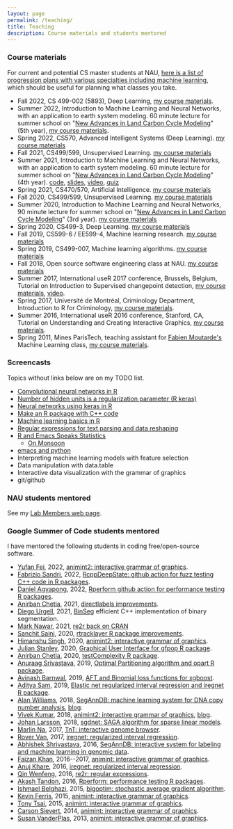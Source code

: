 ```yaml
---
layout: page
permalink: /teaching/
title: Teaching
description: Course materials and students mentored
---
```


### Course materials

For current and potential CS master students at NAU, [here is a list
of progression plans with various specialties including machine
learning](https://github.com/NAU-CS/progression-plans), which should
be useful for planning what classes you take.

- Fall 2022, CS 499-002 (5893), Deep Learning, [my course
  materials](https://github.com/tdhock/cs499-599-fall-2022).
- Summer 2022, Introduction to Machine Learning and Neural Networks,
  with an application to earth system modeling. 60 minute lecture for
  summer school on "[New Advances in Land Carbon Cycle
  Modeling](http://www2.nau.edu/luo-lab/?workshop)" (5th
  year), [my course materials](https://github.com/tdhock/2020-yiqi-summer-school#prepared-for-the-summer-school-4th-year-2021).
- Spring 2022, CS570, Advanced Intelligent Systems (Deep Learning). [my course materials](https://github.com/tdhock/cs570-spring-2022)
- Fall 2021, CS499/599, Unsupervised Learning. [my course materials](https://github.com/tdhock/cs499-599-fall-2021)
- Summer 2021, Introduction to Machine Learning and Neural Networks,
  with an application to earth system modeling. 60 minute lecture for
  summer school on "[New Advances in Land Carbon Cycle
  Modeling](http://www2.nau.edu/luo-lab/?workshop)" (4th year). [code](https://github.com/tdhock/2020-yiqi-summer-school), [slides](https://github.com/tdhock/2020-yiqi-summer-school/blob/master/raw/master/slides-short.pdf), [video](https://youtu.be/c21etYEb-tE), [quiz](https://forms.office.com/Pages/ResponsePage.aspx?id=n57UJ-GJoEqZo9NbV7K6A4W5m6WiFvFJkzgC_Y4KHq9UQkJTRjBVS1A5TDJBSkc5OUxKSDJEVkM3OC4u)
- Spring 2021, CS470/570, Artificial Intelligence. [my course materials](https://github.com/tdhock/cs470-570-spring-2021)
- Fall 2020, CS499/599, Unsupervised Learning. [my course materials](https://github.com/tdhock/cs499-599-fall-2020)
- Summer 2020, Introduction to Machine Learning and Neural Networks,
  90 minute lecture for summer school on "[New Advances in Land Carbon
  Cycle Modeling](http://www2.nau.edu/luo-lab/?workshop)" (3rd
  year). [my course
  materials](https://github.com/tdhock/2020-yiqi-summer-school)
- Spring 2020, CS499-3, Deep Learning. [my course materials](https://github.com/tdhock/cs499-spring2020/)
- Fall 2019, CS599-6 / EE599-4, Machine learning research. [my course
  materials](https://github.com/tdhock/cs599-fall2019/)
- Spring 2019, CS499-007, Machine learning algorithms. [my course materials](https://github.com/tdhock/cs499-spring2019)
- Fall 2018, Open source software engineering class at
  NAU. [my course materials](https://github.com/tdhock/oss-class-ideas)
- Summer 2017, International useR 2017 conference, Brussels, Belgium,
  Tutorial on Introduction to Supervised changepoint detection,
  [my course materials](https://tdhock.github.io/change-tutorial/Supervised.html),
  [video](https://channel9.msdn.com/events/useR-international-R-User-conferences/useR-International-R-User-2017-Conference/Introduction-to-optimal-changepoint-detection-algorithms-II?term%3Dhocking).
- Spring 2017, Université de Montréal, Criminology Department,
  Introduction to R for Criminology,
  [my course materials](https://github.com/tdhock/intro-R-criminology).
- Summer 2016, International useR 2016 conference, Stanford, CA,
  Tutorial on Understanding and Creating Interactive Graphics,
  [my course materials](https://github.com/tdhock/interactive-tutorial).
- Spring 2011, Mines ParisTech, teaching assistant for
  [Fabien Moutarde's](http://perso.mines-paristech.fr/fabien.moutarde/index.html)
  Machine Learning class,
  [my course
  materials](https://rcdata.nau.edu/genomic-ml/public_html/mines-course/Mines-ParisTech-machine-learning-projects.html).
  
### Screencasts

Topics without links below are on my TODO list.

- [Convolutional neural networks in R](https://www.youtube.com/playlist?list=PLwc48KSH3D1O1iWRXid7CsiXI9gO9lS4V)
- [Number of hidden units is a regularization parameter (R keras)](https://www.youtube.com/playlist?list=PLwc48KSH3D1MvTf_JOI00_eIPcoeYMM_o)
- [Neural networks using keras in R](https://www.youtube.com/playlist?list=PLwc48KSH3D1PYdSd_27USy-WFAHJIfQTK)
- [Make an R package with C++ code](https://www.youtube.com/playlist?list=PLwc48KSH3D1OkObQ22NHbFwEzof2CguJJ)
- [Machine learning basics in R](https://www.youtube.com/playlist?list=PLwc48KSH3D1M78ilQi35KPe2GHa7B_Rme)
- [Regular expressions for text parsing and data reshaping](https://www.youtube.com/playlist?list=PLwc48KSH3D1P8R7470s0lgcUObJLEXSSO)
- [R and Emacs Speaks Statistics](https://www.youtube.com/playlist?list=PLwc48KSH3D1Onsed66FPLywMSIQmAhUYJ)
  - [On Monsoon](https://www.youtube.com/watch?v=PByS8QnqDGc&list=PLwc48KSH3D1Onsed66FPLywMSIQmAhUYJ&index=11)
- [emacs and python](https://www.youtube.com/playlist?list=PLwc48KSH3D1OeAHFQhWpd8Fz8rLhTaD7t)
- Interpreting machine learning models with feature selection
- Data manipulation with data.table
- Interactive data visualization with the grammar of graphics
- git/github 
  
### NAU students mentored

See my [Lab Members web page](http://ml.nau.edu/members/).

### Google Summer of Code students mentored

I have mentored the
following students in coding free/open-source software.
- [Yufan Fei](https://github.com/Faye-yufan), 2022, [animint2: interactive
  grammar of
  graphics](https://github.com/Faye-yufan/gsoc22-animint/blob/master/README.md).
- [Fabrizio Sandri](https://github.com/FabrizioSandri), 2022,
  [RcppDeepState: github action for fuzz testing C++ code in R
  packages](https://fabriziosandri.github.io/gsoc-2022-blog/summary/2022/09/08/gsoc-summary.html).
- [Daniel Agyapong](https://github.com/EngineerDanny), 2022, [Rperform
  github action for performance testing R
  packages](https://engineerdanny.github.io/GSOC22-RPerform-Blog/).
- [Anirban Chetia](https://github.com/Anirban166), 2021, [directlabels
  improvements](https://github.com/Anirban166/directlabels).
- [Diego Urgell](https://github.com/diego-urgell), 2021,
  [BinSeg](https://github.com/diego-urgell/BinSeg) efficient C++
  implementation of binary segmentation.
- [Mark Nawar](https://github.com/Mark-Nawar), 2021, [re2r back on CRAN](https://github.com/rstats-gsoc/gsoc2021/wiki/re2r-back-on-CRAN)
- [Sanchit Saini](https://github.com/sanchit-saini), 2020,
  [rtracklayer R package
  improvements](https://github.com/rstats-gsoc/gsoc2020/wiki/rtracklayer-improvements).
- [Himanshu Singh](https://github.com/lazycipher), 2020, [animint2:
  interactive grammar of
  graphics](https://github.com/tdhock/animint2).
- [Julian Stanley](https://github.com/julianstanley), 2020, [Graphical
  User Interface for gfpop R
  package](https://github.com/julianstanley/gfpop-gui).
- [Anirban Chetia](https://github.com/Anirban166), 2020,
  [testComplexity R
  package](https://github.com/Anirban166/testComplexity).
- [Anuraag Srivastava](https://github.com/as4378), 2019, [Optimal
  Partitioning algorithm and opart R
  package](https://github.com/as4378/opart).
- [Avinash Barnwal](https://github.com/avinashbarnwal/), 2019, [AFT
  and Binomial loss functions for
  xgboost](https://github.com/avinashbarnwal/GSOC-2019).
- [Aditya Sam](https://github.com/theadityasam/), 2019, [Elastic net regularized interval regression and iregnet R package](https://theadityasam.github.io/GSOC2019/).
- [Alan Williams](https://github.com/aw1231), 2018,
  [SegAnnDB: machine learning system for DNA copy number analysis](https://github.com/tdhock/SegAnnDB),
  [blog](https://medium.com/alans-gsoc-blog/work-product-a1080d175160).
- [Vivek Kumar](https://github.com/vivekktiwari), 2018,
  [animint2: interactive grammar of graphics](https://github.com/tdhock/animint2),
  [blog](https://vivekktiwari.github.io/gsoc18/).
- [Johan Larsson](https://github.com/jolars), 2018,
  [sgdnet: SAGA algorithm for sparse linear models](https://github.com/jolars/sgdnet).
- [Marlin Na](https://github.com/Marlin-Na), 2017,
  [TnT: interactive genome browser](https://github.com/Marlin-Na/TnT).
- [Rover Van](https://github.com/RoverVan), 2017, [iregnet: regularized interval regression](https://github.com/anujkhare/iregnet).
- [Abhishek Shrivastava](https://github.com/abstatic), 2016,
  [SegAnnDB: interactive system for labeling and machine learning in genomic data](https://github.com/tdhock/SegAnnDB).
- [Faizan Khan](https://github.com/faizan-khan-iit), 2016--2017, [animint: interactive grammar of graphics](https://github.com/tdhock/animint).
- [Anuj Khare](https://github.com/anujkhare), 2016, [iregnet: regularized interval regression](https://github.com/anujkhare/iregnet).
- [Qin Wenfeng](https://github.com/qinwf), 2016, [re2r: regular expressions](https://github.com/qinwf/re2r).
- [Akash Tandon](https://github.com/analyticalmonk), 2016, [Rperform: performance testing R packages](https://github.com/analyticalmonk/Rperform).
- [Ishmael Belghazi](https://github.com/IshmaelBelghazi), 2015, [bigoptim: stochastic average gradient algorithm](https://github.com/IshmaelBelghazi/bigoptim).
- [Kevin Ferris](https://github.com/kferris10), 2015, [animint: interactive grammar of graphics](https://github.com/tdhock/animint).
- [Tony Tsai](https://github.com/caijun), 2015, [animint: interactive grammar of graphics](https://github.com/tdhock/animint).
- [Carson Sievert](https://github.com/cpsievert), 2014, [animint: interactive grammar of graphics](https://github.com/tdhock/animint).
- [Susan VanderPlas](https://github.com/srvanderplas), 2013, [animint: interactive grammar of graphics](https://github.com/tdhock/animint).


